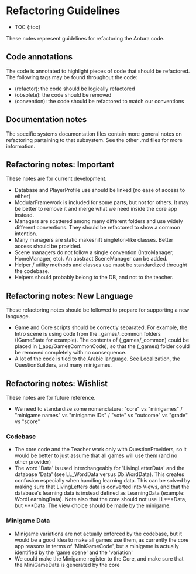 # Refactoring Guidelines

* TOC
{:toc}

These notes represent guidelines for refactoring the Antura code.

## Code annotations

The code is annotated to highlight pieces of code that should be refactored.
The following tags may be found throughout the code:

  * (refactor): the code should be logically refactored
  * (obsolete): the code should be removed
  * (convention): the code should be refactored to match our conventions

## Documentation notes

The specific systems documentation files contain more general notes on refactoring partaining to that subsystem.
See the other .md files for more information.

## Refactoring notes: Important

These notes are for current development.

- Database and PlayerProfile use should be linked (no ease of access to either)
- ModularFramework is included for some parts, but not for others. It may be better to remove it and merge what we need inside the core app instead.
- Managers are scattered among many different folders and use widely different conventions. They should be refactored to show a common intention.
- Many managers are static makeshift singleton-like classes. Better access should be provided.
- Scene managers do not follow a single convention (IntroManager, HomeManager, etc). An abstract SceneManager can be added.
- Helper / utility methods and classes use must be standardized throught the codebase.
- Helpers should probably belong to the DB, and not to the teacher.

## Refactoring notes: New Language

These refactoring notes should be followed to prepare for supporting a new language.

- Game and Core scripts should be correctly separated. For example, the Intro scene is using code from the _games/_common folders (IGameState for example). The contents of (_games/_common) could be placed in (_app/GamesCommonCode), so that the (_games) folder could be removed completely with no consequence.
- A lot of the code is tied to the Arabic language. See Localization, the QuestionBuilders, and many minigames.


## Refactoring notes: Wishlist

These notes are for future reference.

- We need to standardize some nomenclature: "core" vs "minigames" / "minigame names" vs "minigame IDs" / "vote" vs "outcome" vs "grade" vs "score"

### Codebase
- The core code and the Teacher work only with QuestionProviders, so it would be better to just assume that all games will use them (and no other provider)
- The word 'Data' is used interchangeably for 'LivingLetterData' and the database 'Data' (see LL_WordData versus Db.WordData). This creates confusion especially when handling learning data. This can be solved by making sure that LivingLetters data is converted into Views, and that the database's learning data is instead defined as LearningData (example: WordLearningData). Note also that the core should not use LL***Data, but ***Data. The view choice should be made by the minigame.

### Minigame Data
- Minigame variations are not actually enforced by the codebase, but it would be a good idea to make all games use them, as currently the core app reasons in terms of 'MiniGameCode', but a minigame is actually identified by the 'game scene' and the 'variation'
- We could make the Minigame register to the Core, and make sure that the MiniGameData is generated by the core
